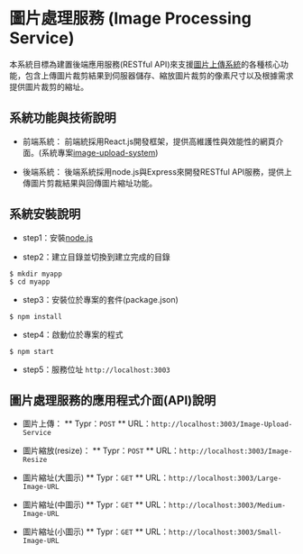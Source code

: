 # 圖片處理服務 (Image Processing Service)

本系統目標為建置後端應用服務(RESTful API)來支援[圖片上傳系統](https://github.com/jjhuang2017/image-upload-system)的各種核心功能，包含上傳圖片裁剪結果到伺服器儲存、縮放圖片裁剪的像素尺寸以及根據需求提供圖片裁剪的縮址。

## 系統功能與技術說明

* 前端系統：
前端統採用React.js開發框架，提供高維護性與效能性的網頁介面。(系統專案[image-upload-system](https://github.com/jjhuang2017/image-upload-system))

* 後端系統：
後端系統採用node.js與Express來開發RESTful API服務，提供上傳圖片剪裁結果與回傳圖片縮址功能。

## 系統安裝說明

* step1：安裝[node.js](https://nodejs.org/en/)

* step2：建立目錄並切換到建立完成的目錄
```shell
$ mkdir myapp
$ cd myapp
```
* step3：安裝位於專案的套件(package.json)
```shell
$ npm install
```

* step4：啟動位於專案的程式
```shell
$ npm start
```

* step5：服務位址
`http://localhost:3003`

## 圖片處理服務的應用程式介面(API)說明

* 圖片上傳：
** Typr：`POST`
** URL：`http://localhost:3003/Image-Upload-Service`

* 圖片縮放(resize)：
** Typr：`POST`
** URL：`http://localhost:3003/Image-Resize`

* 圖片縮址(大圖示)
** Typr：`GET`
** URL：`http://localhost:3003/Large-Image-URL`

* 圖片縮址(中圖示)
** Typr：`GET`
** URL：`http://localhost:3003/Medium-Image-URL`

* 圖片縮址(小圖示)
** Typr：`GET`
** URL：`http://localhost:3003/Small-Image-URL`
